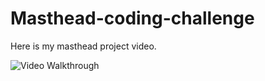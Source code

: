 # Masthead-coding-challenge

Here is my masthead project video.

<img src='[Masthead.gif](https://github.com/DelvonRH/Masthead-coding-challenge/blob/master/Masthead-Demo.gif)' title='Video Walkthrough' width='' alt='Video Walkthrough' />
